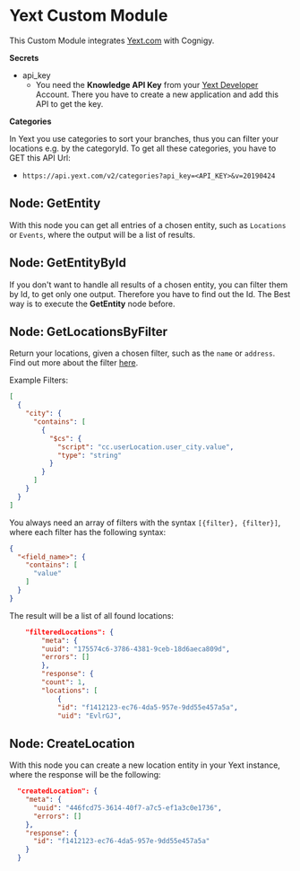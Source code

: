 # Yext Custom Module

This Custom Module integrates [Yext.com](https://www.yext.de/) with Cognigy.

**Secrets**

- api_key
  - You need the **Knowledge API Key** from your [Yext Developer](https://developer.yext.com/) Account. There you have to create a new application and add this API to get the key.


**Categories**

In Yext you use categories to sort your branches, thus you can filter your locations e.g. by the categoryId. To get all these categories, you have to GET this API Url: 

- `https://api.yext.com/v2/categories?api_key=<API_KEY>&v=20190424`

## Node: GetEntity

With this node you can get all entries of a chosen entity, such as `Locations` or `Events`, where the output will be a list of results.



## Node: GetEntityById

If you don't want to handle all results of a chosen entity, you can filter them by Id, to get only one output. Therefore you have to find out the Id. The Best way is to execute the **GetEntity** node before.



## Node: GetLocationsByFilter

Return your locations, given a chosen filter, such as the `name` or `address`. Find out more about the filter [here](https://developer.yext.com/docs/api-reference/#operation/searchLocations). 

Example Filters: 

```json
[
  {
    "city": {
      "contains": [
        {
          "$cs": {
            "script": "cc.userLocation.user_city.value",
            "type": "string"
          }
        }
      ]
    }
  }
]
```
You always need an array of filters with the syntax `[{filter}, {filter}]`, where each filter has the following syntax: 

```json
{
  "<field_name>": {
    "contains": [
      "value"
    ]
  }
}
```

The result will be a list of all found locations: 

```json
    "filteredLocations": {
        "meta": {
        "uuid": "175574c6-3786-4381-9ceb-18d6aeca809d",
        "errors": []
        },
        "response": {
        "count": 1,
        "locations": [
            {
            "id": "f1412123-ec76-4da5-957e-9dd55e457a5a",
            "uid": "EvlrGJ",
```



## Node: CreateLocation

With this node you can create a new location entity in your Yext instance, where the response will be the following:

```json
  "createdLocation": {
    "meta": {
      "uuid": "446fcd75-3614-40f7-a7c5-ef1a3c0e1736",
      "errors": []
    },
    "response": {
      "id": "f1412123-ec76-4da5-957e-9dd55e457a5a"
    }
  }
```
